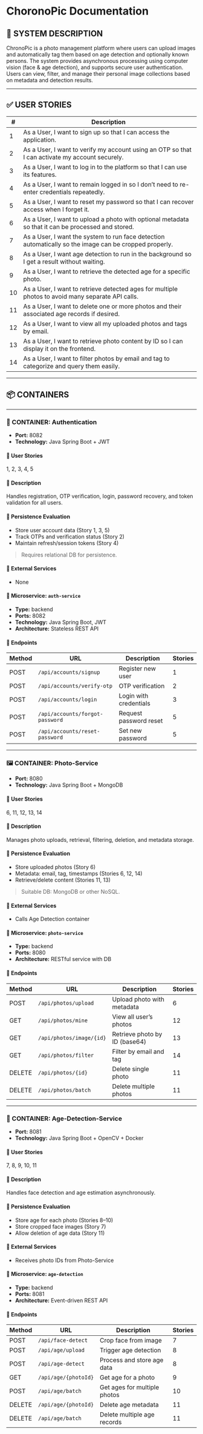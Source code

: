 # ChoronoPic Documentation

## 🧠 SYSTEM DESCRIPTION

ChronoPic is a photo management platform where users can upload images and automatically tag them based on age detection and optionally known persons. The system provides asynchronous processing using computer vision (face & age detection), and supports secure user authentication. Users can view, filter, and manage their personal image collections based on metadata and detection results.

---

## ✅ USER STORIES

| #   | Description                                                                                            |
| --- | ------------------------------------------------------------------------------------------------------ |
| 1   | As a User, I want to sign up so that I can access the application.                                     |
| 2   | As a User, I want to verify my account using an OTP so that I can activate my account securely.        |
| 3   | As a User, I want to log in to the platform so that I can use its features.                            |
| 4   | As a User, I want to remain logged in so I don’t need to re-enter credentials repeatedly.              |
| 5   | As a User, I want to reset my password so that I can recover access when I forget it.                  |
| 6   | As a User, I want to upload a photo with optional metadata so that it can be processed and stored.     |
| 7   | As a User, I want the system to run face detection automatically so the image can be cropped properly. |
| 8   | As a User, I want age detection to run in the background so I get a result without waiting.            |
| 9   | As a User, I want to retrieve the detected age for a specific photo.                                   |
| 10  | As a User, I want to retrieve detected ages for multiple photos to avoid many separate API calls.      |
| 11  | As a User, I want to delete one or more photos and their associated age records if desired.            |
| 12  | As a User, I want to view all my uploaded photos and tags by email.                                    |
| 13  | As a User, I want to retrieve photo content by ID so I can display it on the frontend.                 |
| 14  | As a User, I want to filter photos by email and tag to categorize and query them easily.               |

---

## 📦 CONTAINERS

---

### 🔐 CONTAINER: Authentication

- **Port:** 8082
- **Technology:** Java Spring Boot + JWT

#### 🧾 User Stories

1, 2, 3, 4, 5

#### 🧰 Description

Handles registration, OTP verification, login, password recovery, and token validation for all users.

#### 💾 Persistence Evaluation

- Store user account data (Story 1, 3, 5)
- Track OTPs and verification status (Story 2)
- Maintain refresh/session tokens (Story 4)

> Requires relational DB for persistence.

#### 🔌 External Services

- None

#### 🧩 Microservice: `auth-service`

- **Type:** backend
- **Ports:** 8082
- **Technology:** Java Spring Boot, JWT
- **Architecture:** Stateless REST API

#### 📡 Endpoints

| Method | URL                             | Description            | Stories |
| ------ | ------------------------------- | ---------------------- | ------- |
| POST   | `/api/accounts/signup`          | Register new user      | 1       |
| POST   | `/api/accounts/verify-otp`      | OTP verification       | 2       |
| POST   | `/api/accounts/login`           | Login with credentials | 3       |
| POST   | `/api/accounts/forgot-password` | Request password reset | 5       |
| POST   | `/api/accounts/reset-password`  | Set new password       | 5       |

---

### 🖼️ CONTAINER: Photo-Service

- **Port:** 8080
- **Technology:** Java Spring Boot + MongoDB

#### 🧾 User Stories

6, 11, 12, 13, 14

#### 🧰 Description

Manages photo uploads, retrieval, filtering, deletion, and metadata storage.

#### 💾 Persistence Evaluation

- Store uploaded photos (Story 6)
- Metadata: email, tag, timestamps (Stories 6, 12, 14)
- Retrieve/delete content (Stories 11, 13)

> Suitable DB: MongoDB or other NoSQL.

#### 🔌 External Services

- Calls Age Detection container

#### 🧩 Microservice: `photo-service`

- **Type:** backend
- **Ports:** 8080
- **Architecture:** RESTful service with DB

#### 📡 Endpoints

| Method | URL                      | Description                   | Stories |
| ------ | ------------------------ | ----------------------------- | ------- |
| POST   | `/api/photos/upload`     | Upload photo with metadata    | 6       |
| GET    | `/api/photos/mine`       | View all user’s photos        | 12      |
| GET    | `/api/photos/image/{id}` | Retrieve photo by ID (base64) | 13      |
| GET    | `/api/photos/filter`     | Filter by email and tag       | 14      |
| DELETE | `/api/photos/{id}`       | Delete single photo           | 11      |
| DELETE | `/api/photos/batch`      | Delete multiple photos        | 11      |

---

### 🧠 CONTAINER: Age-Detection-Service

- **Port:** 8081
- **Technology:** Java Spring Boot + OpenCV + Docker

#### 🧾 User Stories

7, 8, 9, 10, 11

#### 🧰 Description

Handles face detection and age estimation asynchronously.

#### 💾 Persistence Evaluation

- Store age for each photo (Stories 8–10)
- Store cropped face images (Story 7)
- Allow deletion of age data (Story 11)

#### 🔌 External Services

- Receives photo IDs from Photo-Service

#### 🧩 Microservice: `age-detection`

- **Type:** backend
- **Ports:** 8081
- **Architecture:** Event-driven REST API

#### 📡 Endpoints

| Method | URL                  | Description                  | Stories |
| ------ | -------------------- | ---------------------------- | ------- |
| POST   | `/api/face-detect`   | Crop face from image         | 7       |
| POST   | `/api/age/upload`    | Trigger age detection        | 8       |
| POST   | `/api/age-detect`    | Process and store age data   | 8       |
| GET    | `/api/age/{photoId}` | Get age for a photo          | 9       |
| POST   | `/api/age/batch`     | Get ages for multiple photos | 10      |
| DELETE | `/api/age/{photoId}` | Delete age metadata          | 11      |
| DELETE | `/api/age/batch`     | Delete multiple age records  | 11      |
